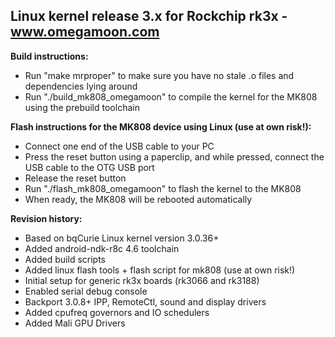 Linux kernel release 3.x for Rockchip rk3x - www.omegamoon.com
--------------

**Build instructions:**
- Run "make mrproper" to make sure you have no stale .o files and dependencies lying around
- Run "./build_mk808_omegamoon" to compile the kernel for the MK808 using the prebuild toolchain
  
**Flash instructions for the MK808 device using Linux (use at own risk!):**
- Connect one end of the USB cable to your PC
- Press the reset button using a paperclip, and while pressed, connect the USB cable to the OTG USB port
- Release the reset button
- Run "./flash_mk808_omegamoon" to flash the kernel to the MK808
- When ready, the MK808 will be rebooted automatically

**Revision history:**
- Based on bqCurie Linux kernel version 3.0.36+
- Added android-ndk-r8c 4.6 toolchain
- Added build scripts
- Added linux flash tools + flash script for mk808 (use at own risk!)
- Initial setup for generic rk3x boards (rk3066 and rk3188) 
- Enabled serial debug console
- Backport 3.0.8+ IPP, RemoteCtl, sound and display drivers
- Added cpufreq governors and IO schedulers
- Added Mali GPU Drivers

